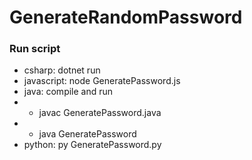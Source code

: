 # GenerateRandomPassword

### Run script
- csharp: dotnet run
- javascript: node GeneratePassword.js
- java: compile and run
- - javac GeneratePassword.java
- - java GeneratePassword
- python: py GeneratePassword.py